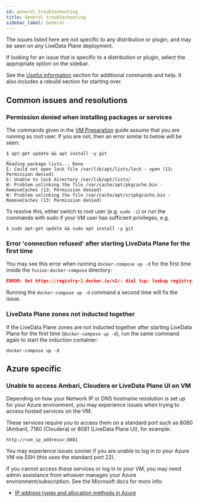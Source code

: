 ```yaml
---
id: general_troubleshooting
title: General troubleshooting
sidebar_label: General
---
```


The issues listed here are not specific to any distribution or plugin, and may be seen on any LiveData Plane deployment.

If looking for an issue that is specific to a distribution or plugin, select the appropriate option on the sidebar.

See the [Useful information](./useful_info.md) section for additional commands and help. It also includes a rebuild section for starting over.

## Common issues and resolutions

### Permission denied when installing packages or services

The commands given in the [VM Preparation](../preparation/vm_prep.md#install-services) guide assume that you are running as root user. If you are not, then an error similar to below will be seen:

```
$ apt-get update && apt install -y git
__
Reading package lists... Done
E: Could not open lock file /var/lib/apt/lists/lock - open (13: Permission denied)
E: Unable to lock directory /var/lib/apt/lists/
W: Problem unlinking the file /var/cache/apt/pkgcache.bin - RemoveCaches (13: Permission denied)
W: Problem unlinking the file /var/cache/apt/srcpkgcache.bin - RemoveCaches (13: Permission denied)
```

To resolve this, either switch to root user (e.g. `sudo -i`) or run the commands with sudo if your VM user has sufficient privileges, e.g.

`$ sudo apt-get update && sudo apt install -y git`

### Error 'connection refused' after starting LiveData Plane for the first time

You may see this error when running `docker-compose up -d` for the first time inside the `fusion-docker-compose` directory:

```json
ERROR: Get https://registry-1.docker.io/v2/: dial tcp: lookup registry-1.docker.io on [::1]:53: read udp [::1]:52155->[::1]:53: read: connection refused
```

Running the `docker-compose up -d` command a second time will fix the issue.

### LiveData Plane zones not inducted together

If the LiveData Plane zones are not inducted together after starting LiveData Plane for the first time (`docker-compose up -d`), run the same command again to start the induction container:

`docker-compose up -d`

## Azure specific

### Unable to access Ambari, Cloudera or LiveData Plane UI on VM

Depending on how your Network IP or DNS hostname resolution is set up for your Azure environment, you may experience issues when trying to access hosted services on the VM.

These services require you to access them on a standard port such as 8080 (Ambari), 7180 (Cloudera) or 8081 (LiveData Plane UI), for example:

`http://<vm_ip_address>:8081`

You may experience issues sooner if you are unable to log in to your Azure VM via SSH (this uses the standard port 22).

If you cannot access these services or log in to your VM, you may need admin assistance from whoever manages your Azure environment/subscription. See the Microsoft docs for more info:

* [IP address types and allocation methods in Azure](https://docs.microsoft.com/en-us/azure/virtual-network/virtual-network-ip-addresses-overview-arm)
